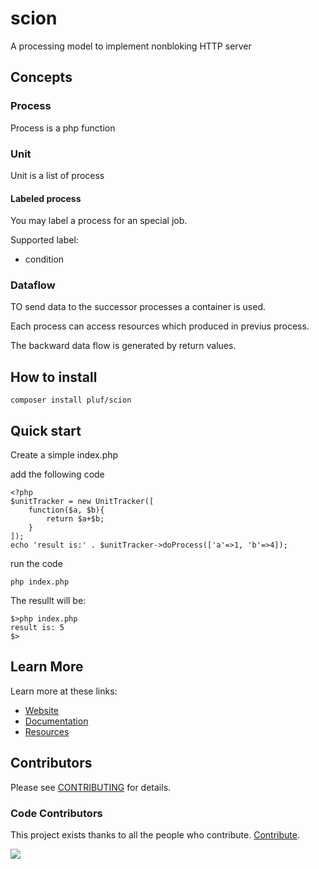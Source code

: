 # scion

A processing model to implement nonbloking HTTP server

## Concepts

### Process

Process is a php function

### Unit

Unit is a list of process

#### Labeled process

You may label a process for an special job.

Supported label:

- condition

### Dataflow

TO send data to the successor processes a container is used.

Each process can access resources which produced in previus process.

The backward data flow is generated by return values.


## How to install


	composer install pluf/scion
	
## Quick start

Create a simple index.php

add the following code

	<?php
	$unitTracker = new UnitTracker([
		function($a, $b){
			return $a+$b;
		}
	]);
	echo 'result is:' . $unitTracker->doProcess(['a'=>1, 'b'=>4]);

run the code

	php index.php

The resullt will be:

	$>php index.php
	result is: 5
	$>


## Learn More

Learn more at these links:

- [Website](https://pluf.ir/products/scion)
- [Documentation](https://pluf.ir/products/scion-document)
- [Resources](https://pluf.ir/products/scion-Resources)


## Contributors

Please see [CONTRIBUTING](CONTRIBUTING.md) for details.


### Code Contributors

This project exists thanks to all the people who contribute. [Contribute](CONTRIBUTING.md).

<a href="https://github.com/pluf/scion/graphs/contributors">
    <img src="https://opencollective.com/pluf/contributors.svg?width=890&button=false" />
</a>
